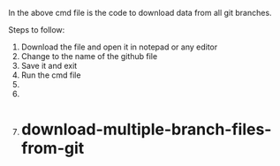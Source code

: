 In the above cmd file is the code to download data from all git branches.

Steps to follow:
1. Download the file and open it in notepad or any editor 
2. Change <repository name> to the name of the github file
3. Save it and exit
4. Run the cmd file
5.
6.
7. # download-multiple-branch-files-from-git
